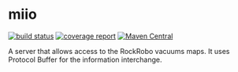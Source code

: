 # miio
[![build status](https://git.sg-o.de/root/miioMapServer/badges/master/build.svg)](https://git.sg-o.de/root/miioMapServer) [![coverage report](https://git.sg-o.de/root/miioMapServer/badges/master/coverage.svg)](https://git.sg-o.de/root/miio/wikis/report) [![Maven Central](https://maven-badges.herokuapp.com/maven-central/de.sg-o.app/miioMapServer/badge.svg)](https://maven-badges.herokuapp.com/maven-central/de.sg-o.app/miioMapServer)

A server that allows access to the RockRobo vacuums maps. It uses Protocol Buffer for the information interchange.
